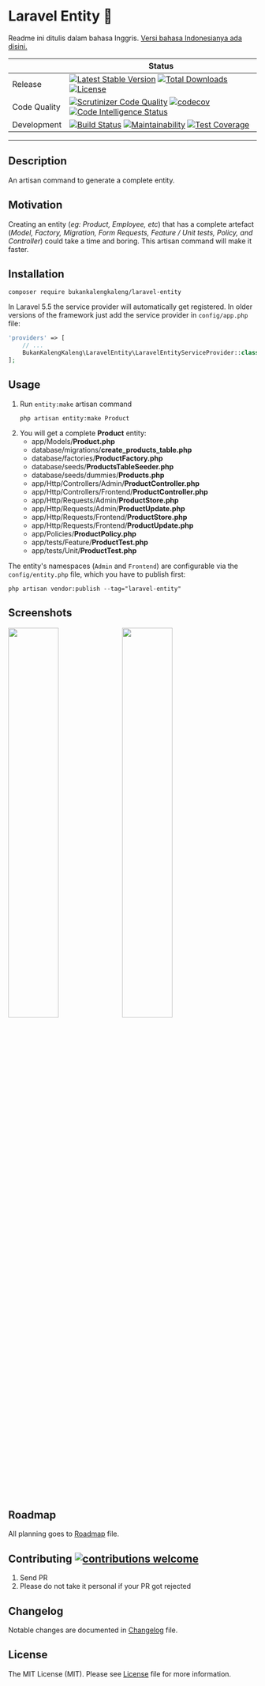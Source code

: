 # Laravel Entity 🧱

Readme ini ditulis dalam bahasa Inggris. [Versi bahasa Indonesianya ada disini.](README.md)

|     | Status |
| --- | --- |
| Release | [![Latest Stable Version](https://poser.pugx.org/bukankalengkaleng/laravel-entity/v/stable)](https://packagist.org/packages/bukankalengkaleng/laravel-entity) [![Total Downloads](https://poser.pugx.org/bukankalengkaleng/laravel-entity/downloads)](https://packagist.org/packages/bukankalengkaleng/laravel-entity) [![License](https://poser.pugx.org/bukankalengkaleng/laravel-entity/license)](https://packagist.org/packages/bukankalengkaleng/laravel-entity) |
| Code Quality | [![Scrutinizer Code Quality](https://scrutinizer-ci.com/g/bukankalengkaleng/laravel-entity/badges/quality-score.png?b=master)](https://scrutinizer-ci.com/g/bukankalengkaleng/laravel-entity/?branch=master) [![codecov](https://codecov.io/gh/bukankalengkaleng/laravel-entity/branch/master/graph/badge.svg)](https://codecov.io/gh/bukankalengkaleng/laravel-entity) [![Code Intelligence Status](https://scrutinizer-ci.com/g/bukankalengkaleng/laravel-entity/badges/code-intelligence.svg?b=master)](https://scrutinizer-ci.com/code-intelligence) |
| Development | [![Build Status](https://travis-ci.org/bukankalengkaleng/laravel-entity.svg?branch=master)](https://travis-ci.org/bukankalengkaleng/laravel-entity) [![Maintainability](https://api.codeclimate.com/v1/badges/e0369d6cc9799b353c0a/maintainability)](https://codeclimate.com/github/bukankalengkaleng/laravel-entity/maintainability) [![Test Coverage](https://api.codeclimate.com/v1/badges/e0369d6cc9799b353c0a/test_coverage)](https://codeclimate.com/github/bukankalengkaleng/laravel-entity/test_coverage) |

---

## Description

An artisan command to generate a complete entity.

## Motivation

Creating an entity (*eg: Product, Employee, etc*) that has a complete artefact (*Model, Factory, Migration, Form Requests, Feature / Unit tests, Policy, and Controller*) could take a time and boring. This artisan command will make it faster.

## Installation

```
composer require bukankalengkaleng/laravel-entity
```

In Laravel 5.5 the service provider will automatically get registered. In older versions of the framework just add the service provider in `config/app.php` file:

```php
'providers' => [
    // ...
    BukanKalengKaleng\LaravelEntity\LaravelEntityServiceProvider::class,
];
```

## Usage

1. Run `entity:make` artisan command
    ```
    php artisan entity:make Product
    ```
1. You will get a complete **Product** entity:
    - app/Models/**Product.php**
    - database/migrations/**create_products_table.php**
    - database/factories/**ProductFactory.php**
    - database/seeds/**ProductsTableSeeder.php**
    - database/seeds/dummies/**Products.php**
    - app/Http/Controllers/Admin/**ProductController.php**
    - app/Http/Controllers/Frontend/**ProductController.php**
    - app/Http/Requests/Admin/**ProductStore.php**
    - app/Http/Requests/Admin/**ProductUpdate.php**
    - app/Http/Requests/Frontend/**ProductStore.php**
    - app/Http/Requests/Frontend/**ProductUpdate.php**
    - app/Policies/**ProductPolicy.php**
    - app/tests/Feature/**ProductTest.php**
    - app/tests/Unit/**ProductTest.php**

The entity's namespaces (`Admin` and `Frontend`) are configurable via the `config/entity.php` file, which you have to publish first:

```
php artisan vendor:publish --tag="laravel-entity"
```

## Screenshots

<img src="screenshots/01.png" width="45%"> <img src="screenshots/02.png" width="45%">

## Roadmap

All planning goes to [Roadmap](ROADMAP.md) file.

## Contributing [![contributions welcome](https://img.shields.io/badge/contributions-welcome-brightgreen.svg?style=flat)](https://github.com/bukankalengkaleng/laravel-entity/issues)

1. Send PR
1. Please do not take it personal if your PR got rejected

## Changelog

Notable changes are documented in [Changelog](CHANGELOG.md) file.

## License

The MIT License (MIT). Please see [License](LICENSE.md) file for more information.
